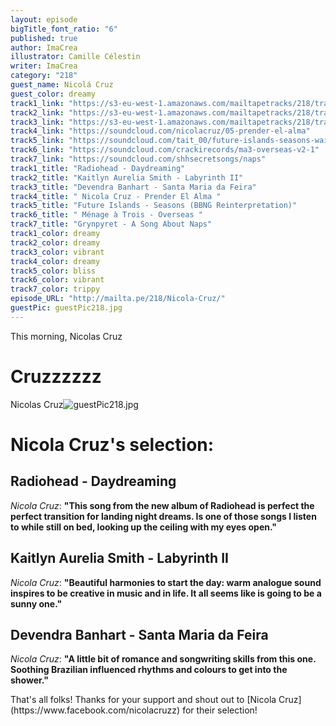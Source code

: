 ```yaml
---
layout: episode
bigTitle_font_ratio: "6"
published: true
author: ImaCrea
illustrator: Camille Célestin
writer: ImaCrea
category: "218"
guest_name: Nicolá Cruz
guest_color: dreamy
track1_link: "https://s3-eu-west-1.amazonaws.com/mailtapetracks/218/track1.mp3"
track2_link: "https://s3-eu-west-1.amazonaws.com/mailtapetracks/218/track2.mp3"
track3_link: "https://s3-eu-west-1.amazonaws.com/mailtapetracks/218/track3.mp3"
track4_link: "https://soundcloud.com/nicolacruz/05-prender-el-alma"
track5_link: "https://soundcloud.com/tait_00/future-islands-seasons-waiting-on-you-badbadnotgood-reinterpretation"
track6_link: "https://soundcloud.com/crackirecords/ma3-overseas-v2-1"
track7_link: "https://soundcloud.com/shhsecretsongs/naps"
track1_title: "Radiohead - Daydreaming"
track2_title: "Kaitlyn Aurelia Smith - Labyrinth II"
track3_title: "Devendra Banhart - Santa Maria da Feira"
track4_title: " Nicola Cruz - Prender El Alma "
track5_title: "Future Islands - Seasons (BBNG Reinterpretation)"
track6_title: " Ménage à Trois - Overseas "
track7_title: "Grynpyret - A Song About Naps"
track1_color: dreamy
track2_color: dreamy
track3_color: vibrant
track4_color: dreamy
track5_color: bliss
track6_color: vibrant
track7_color: trippy
episode_URL: "http://mailta.pe/218/Nicola-Cruz/"
guestPic: guestPic218.jpg
---
```

<p id="introduction">This morning, Nicolas Cruz</p>

# Cruzzzzzz

Nicolas Cruz![guestPic218.jpg]({{site.baseurl}}/img/guestPic218.jpg)

 
# Nicola Cruz's selection:

## Radiohead - Daydreaming

_Nicola Cruz_: **"**This song from the new album of Radiohead is perfect the perfect transition for landing night dreams. Is one of those songs I listen to while still on bed, looking up the ceiling with my eyes open.**"**

## Kaitlyn Aurelia Smith - Labyrinth II

_Nicola Cruz_: **"**Beautiful harmonies to start the day: warm analogue sound inspires to be creative in music and in life. It all seems like is going to be a sunny one.**"**

## Devendra Banhart - Santa Maria da Feira

_Nicola Cruz_: **"**A little bit of romance and songwriting skills from this one. Soothing Brazilian influenced rhythms and colours to get into the shower.**"**


<p id="outroduction">That's all folks! Thanks for your support and shout out to [Nicola Cruz](https://www.facebook.com/nicolacruzz) for their selection!</p>
